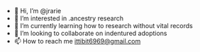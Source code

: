 - 👋 Hi, I’m @jrarie
- 👀 I’m interested in .ancestry research
- 🌱 I’m currently learning how to research without vital records 
- 💞️ I’m looking to collaborate on indentured adoptions  
- 📫 How to reach me ittibit6969@gmail.com    

<!---
jrarie/jrarie is a ✨ special ✨ repository because its `README.md` (this file) appears on your GitHub profile.
You can click the Preview link to take a look at your changes.
--->
